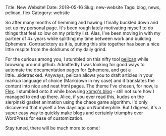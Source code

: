 Title: New Website!
Date: 2018-05-16
Slug: new-website
Tags: blog, news, pelican, flex
Category: website

So after many months of hemming and hawing I finally buckled down and set up my personal page. It's been rough lately motivating myself to do things that feel so low on my priority list. Alas, I've been moving in with my partner of 4+ years while splitting my time between work and building Ephemera. Contradictory as it is, putting this site together has been a nice little respite from the doldrums of my daily grind.

For the curious among you, I stumbled on this nifty tool [pelican](http://getpelican.com/) while browsing around github. Admittedly I was looking for good ways to automate the documentation pages for Ephemera, and got a little...sidetracked. Anyways, pelican allows you to draft articles in your markup language of choice (Markdown in my case) and it translates the content into nice and neat html pages. The theme I've chosen, for now, is [Flex](https://github.com/alexandrevicenzi/flex). I stumbled onto it while browsing [xomg's blog](https://blog.xomg.net/) - still not sure how I managed to end up there. Alice, if you ever read this, kudos on the sierpinski gasket animation using the chaos game algorithm. I'd only discovered that myself a few days ago on Numberphile. But I digress, it's a super easy way to quickly make blogs and certainly triumphs over WordPress for ease of customization.

Stay tuned, there will be much more to come!



